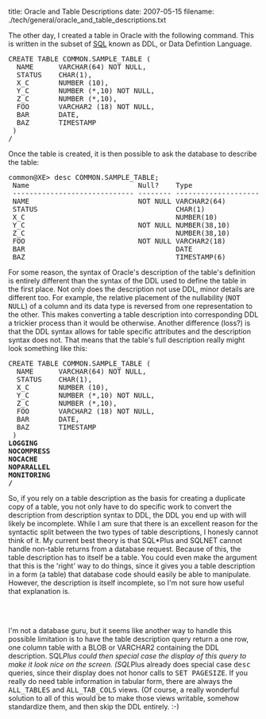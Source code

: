 title: Oracle and Table Descriptions
date: 2007-05-15
filename: ./tech/general/oracle_and_table_descriptions.txt



The other day, I created a table in Oracle with the following command. This 
is written in the subset of <a href="http://en.wikipedia.org/wiki/SQL"> 
SQL</a> known as DDL, or Data Defintion Language.


<pre class="syntax">
CREATE TABLE COMMON.SAMPLE_TABLE (
  NAME      VARCHAR(64) NOT NULL,
  STATUS    CHAR(1),
  X_C       NUMBER (10),
  Y_C       NUMBER (*,10) NOT NULL, 
  Z_C       NUMBER (*,10),
  FOO       VARCHAR2 (18) NOT NULL, 
  BAR       DATE,
  BAZ       TIMESTAMP
 )
/
</pre>


Once the table is created, it is then possible to ask the database to 
describe the table:

<pre class="syntax">
common@XE> desc COMMON.SAMPLE_TABLE;
 Name                          Null?    Type
 ----------------------------- -------- ----------------------------
 NAME                          NOT NULL VARCHAR2(64)
 STATUS                                 CHAR(1)
 X_C                                    NUMBER(10)
 Y_C                           NOT NULL NUMBER(38,10)
 Z_C                                    NUMBER(38,10)
 FOO                           NOT NULL VARCHAR2(18)
 BAR                                    DATE
 BAZ                                    TIMESTAMP(6)
</pre>

For some reason, the syntax of Oracle's description of the table's 
definition is entirely different than the syntax of the DDL used to define 
the table in the first place. Not only does the description not use DDL, 
minor details are different too. For example, the relative placement of the 
nullability (<tt>NOT NULL</tt>) of a column and its data type is reversed 
from one representation to the other. This makes converting a table 
description into corresponding DDL a trickier process than it would be 
otherwise. Another difference (loss?) is that the DDL syntax allows for 
table specific attributes and the description syntax does not. That means 
that the table's full description really might look something like this:


<pre class="syntax">
CREATE TABLE COMMON.SAMPLE_TABLE (
  NAME      VARCHAR(64) NOT NULL,
  STATUS    CHAR(1),
  X_C       NUMBER (10),
  Y_C       NUMBER (*,10) NOT NULL, 
  Z_C       NUMBER (*,10),
  FOO       VARCHAR2 (18) NOT NULL, 
  BAR       DATE,
  BAZ       TIMESTAMP
 )
<b>LOGGING 
NOCOMPRESS 
NOCACHE
NOPARALLEL
MONITORING
/</b>
</pre>

So, if you rely on a table description as the basis for creating a duplicate 
copy of a table, you not only have to do specific work to convert the 
description from description syntax to DDL, the DDL you end up with will 
likely be incomplete.  While I am sure that there is an excellent reason for 
the syntactic split between the two types of table descriptions, I honesly 
cannot think of it. My current best theory is that SQL*Plus and SQLNET 
cannot handle non-table returns from a database request. Because of this, 
the table description has to itself be a table. You could even make the 
argument that this is the 'right' way to do things, since it gives you a 
table description in a form (a table) that database code should easily be 
able to manipulate. However, the description is itself incomplete, so I'm 
not sure how useful that explanation is.

<br><br>

I'm not a database guru, but it seems like another way to handle this 
possible limitation is to have the table description query return a one row, 
one column table with a BLOB or VARCHAR2 containing the DDL description. 
SQL*Plus could then special case the display of this query to make it look 
nice on the screen. (SQL*Plus already does special case <tt>desc</tt> 
queries, since their display does not honor calls to <tt>SET PAGESIZE</tt>. 
If you really do need table information in tabular form, there are always 
the <tt>ALL_TABLES</tt> and <tt>ALL_TAB_COLS</tt> views. (Of course, a 
really wonderful solution to all of this would be to make those views 
writable, somehow standardize them, and then skip the DDL entirely. :-)
